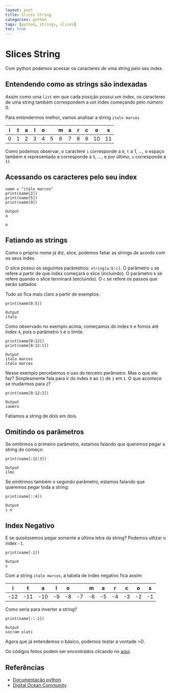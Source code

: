 ```yaml
---
layout: post
title: Slices String
categories: python
tags: [python, strings, slices]
toc: true
---
```


# Slices String
Com python podemos acessar os caracteres de uma string pelo seu index.

## Entendendo como as strings são indexadas
Assim como uma `list` em que cada posição possui um index, os caracteres de uma string também correspondem a um index começando pelo número 0.

Para entendermos melhor, vamos analisar a string `italo marcos`

| i  | t  | a  | l  | o  |   | m  | a  | r  | c  | o  | s  |
|:-:|:-:|:-:|:-:|:-:|:-:|:-:|:-:|:-:|:-:|:-:|:-:|
| 0  | 1  | 2  | 3  | 4  | 5  | 6  | 7  | 8  | 9  | 10  | 11  |

Como podemos observar, o caractere `i` corresponde a `0`, `t` a 1, ..., o espaço também é representado e corresponde a `5`, ..., e por último, `s` corresponde a `11`

## Acessando os caracteres pelo seu index
```
name = "italo marcos"
print(name[2])
print(name[5])
print(name[9])

Output
a

o
```

## Fatiando as strings
Como o próprio nome já diz, slice, podemos fatiar as strings de acordo com os seus index.

O slice possui os seguintes parâmetros: `string[a:b:c]`. O parâmetro `a` se refere a partir de que index começará o slice (incluindo). O parâmetro `b` se refere quando o slice terminará (excluindo). O `c` se refere os passos que serão saltados.

Tudo só fica mais claro a partir de exemplos:

```
print(name[0:5])

Output
italo
```
Como observado no exemplo acima, começamos do index `0` e fomos até index `4`, pois o parâmetro `5` é o limite.

```
print(name[0:12])
print(name[0:12:1])

Output
italo marcos
italo marcos
```
Nesse exemplo percebemos o uso do terceiro parâmetro. Mas o que ele faz? Simplesmente fala para ir do index `0` ao `11` de `1` em `1`. O que acontece se mudarmos para `2`?
```
print(name[0:12:2])

Output
iaomro
```
Fatiamos a string de dois em dois.

## Omitindo os parâmetros
Se omitirmos o primeiro parâmetro, estamos falando que queremos pegar a string do começo:
```
print(name[:12:3])

Output
ilmc
``` 

Se omitirmos também o segundo parâmetro, estamos falando que queremos pegar toda a string:
```
print(name[::4])

Output
i o
``` 

## Index Negativo
E se quiséssemos pegar somente a última letra da string? Podemos utlizar o index `-1`. 
```
print(name[-1])

Output
s
```

Com a string `italo marcos`, a tabela de index negativo fica assim:

| i  | t  | a  | l  | o  |   | m  | a  | r  | c  | o  | s  |
|:-:|:-:|:-:|:-:|:-:|:-:|:-:|:-:|:-:|:-:|:-:|:-:|
| -12  | -11  | -10  | -9  | -8  | -7  | -6  | -5  | -4  | -3  | -2  | -1  |

Como seria para inverter a string?
```
print(name[::-1])

Output
socram olati
```

Agora que já entendemos o básico, podemos testar a vontade =D.

Os códigos feitos podem ser encontrados clicando no [aqui](https://drive.google.com/file/d/1BjAIZXSXcDPWi6JCb7GqbS3ESmVGp24e/view?usp=sharing).

## Referências
* [Documentação python](https://docs.python.org/3/library/functions.html?highlight=slice#slice).
* [Digital Ocean Community](https://www.digitalocean.com/community/tutorials/how-to-index-and-slice-strings-in-python-3).


